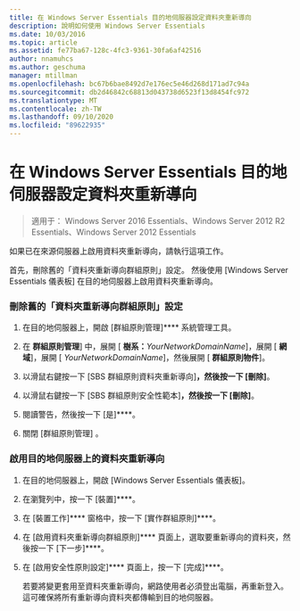 ```yaml
---
title: 在 Windows Server Essentials 目的地伺服器設定資料夾重新導向
description: 說明如何使用 Windows Server Essentials
ms.date: 10/03/2016
ms.topic: article
ms.assetid: fe77ba67-128c-4fc3-9361-30fa6af42516
author: nnamuhcs
ms.author: geschuma
manager: mtillman
ms.openlocfilehash: bc67b6bae8492d7e176ec5e46d268d171ad7c94a
ms.sourcegitcommit: db2d46842c68813d043738d6523f13d8454fc972
ms.translationtype: MT
ms.contentlocale: zh-TW
ms.lasthandoff: 09/10/2020
ms.locfileid: "89622935"
---
```

# <a name="configure-folder-redirection-on-the-windows-server-essentials-destination-server"></a>在 Windows Server Essentials 目的地伺服器設定資料夾重新導向

>適用于： Windows Server 2016 Essentials、Windows Server 2012 R2 Essentials、Windows Server 2012 Essentials

如果已在來源伺服器上啟用資料夾重新導向，請執行這項工作。

 首先，刪除舊的「資料夾重新導向群組原則」設定。 然後使用 [Windows Server Essentials 儀表板] 在目的地伺服器上啟用資料夾重新導向。

### <a name="to-delete-the-old-folder-redirection-group-policy-setting"></a>刪除舊的「資料夾重新導向群組原則」設定

1. 在目的地伺服器上，開啟 [群組原則管理]**** 系統管理工具。

2. 在 **群組原則管理**] 中，展開 [ **樹系：**<em>YourNetworkDomainName</em>]，展開 [ **網域**]，展開 [ *YourNetworkDomainName*]，然後展開 [ **群組原則物件**]。

3. 以滑鼠右鍵按一下 [SBS 群組原則資料夾重新導向]****，然後按一下 [刪除]****。

4. 以滑鼠右鍵按一下 [SBS 群組原則安全性範本]****，然後按一下 [刪除]****。

5. 閱讀警告，然後按一下 [是]****。

6. 關閉 [群組原則管理]  。

### <a name="to-enable-folder-redirection-on-the-destination-server"></a>啟用目的地伺服器上的資料夾重新導向

1. 在目的地伺服器上，開啟 [Windows Server Essentials 儀表板]。

2. 在瀏覽列中，按一下 [裝置]****。

3. 在 [裝置工作]**** 窗格中，按一下 [實作群組原則]****。

4. 在 [啟用資料夾重新導向群組原則]**** 頁面上，選取要重新導向的資料夾，然後按一下 [下一步]****。

5. 在 [啟用安全性原則設定]**** 頁面上，按一下 [完成]****。

   若要將變更套用至資料夾重新導向，網路使用者必須登出電腦，再重新登入。 這可確保將所有重新導向資料夾都傳輸到目的地伺服器。
